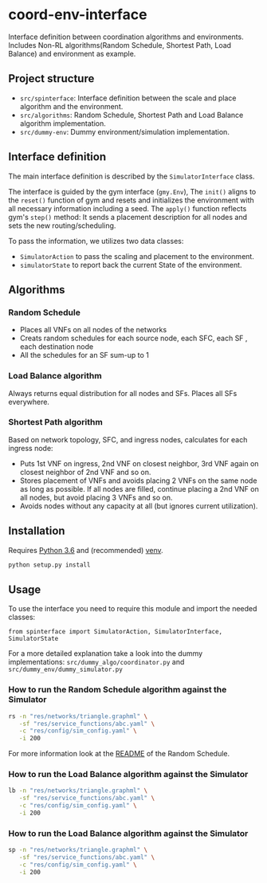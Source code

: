 # coord-env-interface
Interface definition between coordination algorithms and environments. Includes Non-RL algorithms(Random Schedule, Shortest Path, Load Balance) and environment as example.

## Project structure

* `src/spinterface`: Interface definition between the scale and place algorithm and the environment.
* `src/algorithms`: Random Schedule, Shortest Path and Load Balance algorithm implementation.
* `src/dummy-env`: Dummy environment/simulation implementation.


## Interface definition

The main interface definition is described by the `SimulatorInterface` class.

The interface is guided by the gym interface (`gmy.Env`),
The `init()` aligns to the `reset()` function of gym and resets and
initializes the environment with all necessary information including a seed.
The `apply()` function reflects gym's `step()` method:
It sends a placement description for all nodes and
sets the new routing/scheduling.

To pass the information, we utilizes two data classes:
* `SimulatorAction` to pass the scaling and placement to the environment.
* `simulatorState` to report back the current State of the environment.

## Algorithms

### Random Schedule

* Places all VNFs on all nodes of the networks
* Creats random schedules for each source node, each SFC, each SF , each destination node
* All the schedules for an SF sum-up to 1

### Load Balance algorithm

Always returns equal distribution for all nodes and SFs. Places all SFs everywhere.

### Shortest Path algorithm

Based on network topology, SFC, and ingress nodes, calculates for each ingress node:
* Puts 1st VNF on ingress, 2nd VNF on closest neighbor, 3rd VNF again on closest neighbor of 2nd VNF and so on.
* Stores placement of VNFs and avoids placing 2 VNFs on the same node as long as possible. If all nodes are filled,
  continue placing a 2nd VNF on all nodes, but avoid placing 3 VNFs and so on.
* Avoids nodes without any capacity at all (but ignores current utilization).

## Installation

Requires [Python 3.6](https://www.python.org/downloads/release/) and (recommended) [venv](https://docs.python.org/3/library/venv.html).

```bash
python setup.py install
```

## Usage

To use the interface you need to require this module and import the needed classes:

`from spinterface import SimulatorAction, SimulatorInterface, SimulatorState`

For a more detailed explanation take a look into the dummy implementations:
`src/dummy_algo/coordinator.py` and `src/dummy_env/dummy_simulator.py`

### How to run the Random Schedule algorithm against the Simulator

```bash
rs -n "res/networks/triangle.graphml" \
   -sf "res/service_functions/abc.yaml" \
   -c "res/config/sim_config.yaml" \
   -i 200
```
For more information look at the [README](src/algorithms/README.md) of the Random Schedule.

### How to run the Load Balance algorithm against the Simulator

```bash
lb -n "res/networks/triangle.graphml" \
   -sf "res/service_functions/abc.yaml" \
   -c "res/config/sim_config.yaml" \
   -i 200
```

### How to run the Load Balance algorithm against the Simulator

```bash
sp -n "res/networks/triangle.graphml" \
   -sf "res/service_functions/abc.yaml" \
   -c "res/config/sim_config.yaml" \
   -i 200
```
